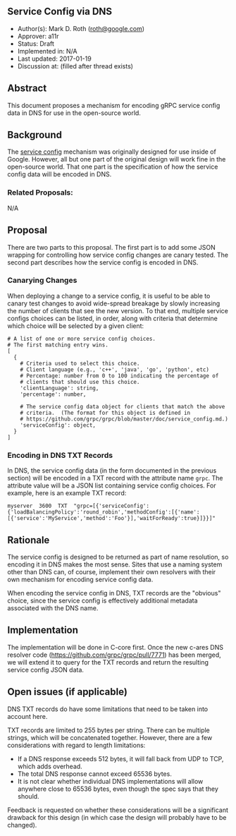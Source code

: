 Service Config via DNS
----------------------
* Author(s): Mark D. Roth (roth@google.com)
* Approver: a11r
* Status: Draft
* Implemented in: N/A
* Last updated: 2017-01-19
* Discussion at: <google group thread> (filled after thread exists)

## Abstract

This document proposes a mechanism for encoding gRPC service config data
in DNS for use in the open-source world.

## Background

The [service
config](https://github.com/grpc/grpc/blob/master/doc/service_config.md)
mechanism was originally designed for use inside of Google.  However,
all but one part of the original design will work fine in the open-source
world.  That one part is the specification of how the service config
data will be encoded in DNS.

### Related Proposals: 

N/A

## Proposal

There are two parts to this proposal.  The first part is to add some
JSON wrapping for controlling how service config changes are canary
tested.  The second part describes how the service config is encoded in
DNS.

### Canarying Changes

When deploying a change to a service config, it is useful to be able to
canary test changes to avoid wide-spread breakage by slowly increasing the
number of clients that see the new version.  To that end, multiple
service configs choices can be listed, in order, along with criteria that
determine which choice will be selected by a given client:

```
# A list of one or more service config choices.
# The first matching entry wins.
[
  {
    # Criteria used to select this choice.
    # Client language (e.g., 'c++', 'java', 'go', 'python', etc)
    # Percentage: number from 0 to 100 indicating the percentage of
    # clients that should use this choice.
    'clientLanguage': string,
    'percentage': number,

    # The service config data object for clients that match the above
    # criteria.  (The format for this object is defined in
    # https://github.com/grpc/grpc/blob/master/doc/service_config.md.)
    'serviceConfig': object,
  }
]
```

### Encoding in DNS TXT Records

In DNS, the service config data (in the form documented in the previous
section) will be encoded in a TXT record with the attribute name `grpc`.
The attribute value will be a JSON list containing service config choices.
For example, here is an example TXT record:

```
myserver  3600  TXT  "grpc=[{'serviceConfig':{'loadBalancingPolicy':'round_robin','methodConfig':[{'name':[{'service':'MyService','method':'Foo'}],'waitForReady':true}]}}]"
```

## Rationale

The service config is designed to be returned as part of name
resolution, so encoding it in DNS makes the most sense.  Sites that use
a naming system other than DNS can, of course, implement their own
resolvers with their own mechanism for encoding service config data.

When encoding the service config in DNS, TXT records are the "obvious"
choice, since the service config is effectively additional metadata
associated with the DNS name.

## Implementation

The implementation will be done in C-core first.  Once the new c-ares
DNS resolver code (https://github.com/grpc/grpc/pull/7771) has been
merged, we will extend it to query for the TXT records and return the
resulting service config JSON data.

## Open issues (if applicable)

DNS TXT records do have some limitations that need to be taken into
account here.

TXT records are limited to 255 bytes per string.  There can be multiple
strings, which will be concatenated together.  However, there are a few
considerations with regard to length limitations:

- If a DNS response exceeds 512 bytes, it will fall back from UDP to
  TCP, which adds overhead.
- The total DNS response cannot exceed 65536 bytes.
- It is not clear whether individual DNS implementations will allow
  anywhere close to 65536 bytes, even though the spec says that they
  should.

Feedback is requested on whether these considerations will be a
significant drawback for this design (in which case the design will
probably have to be changed).
